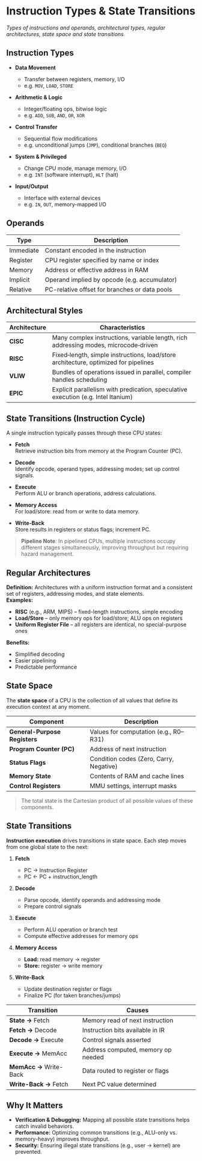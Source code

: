 # Instruction Types & State Transitions

_Types of instructions and operands, architectural types, regular architectures, state space and state transitions_

## Instruction Types

- **Data Movement**  
  - Transfer between registers, memory, I/O  
  - e.g. `MOV`, `LOAD`, `STORE`  

- **Arithmetic & Logic**  
  - Integer/floating ops, bitwise logic  
  - e.g. `ADD`, `SUB`, `AND`, `OR`, `XOR`  

- **Control Transfer**  
  - Sequential flow modifications  
  - e.g. unconditional jumps (`JMP`), conditional branches (`BEQ`)  

- **System & Privileged**  
  - Change CPU mode, manage memory, I/O  
  - e.g. `INT` (software interrupt), `HLT` (halt)  

- **Input/Output**  
  - Interface with external devices  
  - e.g. `IN`, `OUT`, memory-mapped I/O  

## Operands

| Type        | Description                                    |
|-------------|------------------------------------------------|
| Immediate   | Constant encoded in the instruction            |
| Register    | CPU register specified by name or index        |
| Memory      | Address or effective address in RAM            |
| Implicit    | Operand implied by opcode (e.g. accumulator)   |
| Relative    | PC-relative offset for branches or data pools  |

## Architectural Styles

| Architecture | Characteristics                                                                     |
|--------------|-------------------------------------------------------------------------------------|
| **CISC**     | Many complex instructions, variable length, rich addressing modes, microcode‐driven |
| **RISC**     | Fixed‐length, simple instructions, load/store architecture, optimized for pipelines |
| **VLIW**     | Bundles of operations issued in parallel, compiler handles scheduling               |
| **EPIC**     | Explicit parallelism with predication, speculative execution (e.g. Intel Itanium)   |

## State Transitions (Instruction Cycle)

A single instruction typically passes through these CPU states:

- **Fetch**  
  Retrieve instruction bits from memory at the Program Counter (PC).

- **Decode**  
  Identify opcode, operand types, addressing modes; set up control signals.

- **Execute**  
  Perform ALU or branch operations, address calculations.

- **Memory Access**  
  For load/store: read from or write to data memory.

- **Write-Back**  
  Store results in registers or status flags; increment PC.

> **Pipeline Note**: In pipelined CPUs, multiple instructions occupy different stages simultaneously, improving throughput but requiring hazard management.

## Regular Architectures

**Definition:** Architectures with a uniform instruction format and a consistent set of registers, addressing modes, and state elements.  
**Examples:**  
- **RISC** (e.g., ARM, MIPS) – fixed-length instructions, simple encoding  
- **Load/Store** – only memory ops for load/store; ALU ops on registers  
- **Uniform Register File** – all registers are identical, no special-purpose ones  

**Benefits:**  
- Simplified decoding  
- Easier pipelining  
- Predictable performance  

## State Space

The **state space** of a CPU is the collection of all values that define its execution context at any moment.  

| Component                     | Description                             |
|-------------------------------|-----------------------------------------|
| **General-Purpose Registers** | Values for computation (e.g., R0–R31)   |
| **Program Counter (PC)**      | Address of next instruction             |
| **Status Flags**              | Condition codes (Zero, Carry, Negative) |
| **Memory State**              | Contents of RAM and cache lines         |
| **Control Registers**         | MMU settings, interrupt masks           |

> The total state is the Cartesian product of all possible values of these components.

## State Transitions

**Instruction execution** drives transitions in state space. Each step moves from one global state to the next:

1. **Fetch**  
   - PC → Instruction Register  
   - PC ← PC + instruction_length  

2. **Decode**  
   - Parse opcode, identify operands and addressing mode  
   - Prepare control signals  

3. **Execute**  
   - Perform ALU operation or branch test  
   - Compute effective addresses for memory ops  

4. **Memory Access**  
   - **Load:** read memory → register  
   - **Store:** register → write memory  

5. **Write-Back**  
   - Update destination register or flags  
   - Finalize PC (for taken branches/jumps)

| Transition              | Causes                             |
|-------------------------|------------------------------------|
| **State →** Fetch       | Memory read of next instruction    |
| **Fetch →** Decode      | Instruction bits available in IR   |
| **Decode →** Execute    | Control signals asserted           |
| **Execute →** MemAcc    | Address computed, memory op needed |
| **MemAcc →** Write-Back | Data routed to register or flags   |
| **Write-Back →** Fetch  | Next PC value determined           |

## Why It Matters

- **Verification & Debugging:** Mapping all possible state transitions helps catch invalid behaviors.  
- **Performance:** Optimizing common transitions (e.g., ALU-only vs. memory-heavy) improves throughput.  
- **Security:** Ensuring illegal state transitions (e.g., user → kernel) are prevented.  
